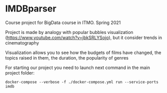 # IMDBparser
Course project for BigData course in ITMO. Spring 2021

Project is made by analogy with popular bubbles visualization (https://www.youtube.com/watch?v=jbkSRLYSojo), but it consider trends in cinematography 

Visualization allows you to see how the budgets of films have changed, the topics raised in them, the duration, the popularity of genres

For starting our project you need to launch next command in the main project folder:

`docker-compose --verbose -f ./docker-compose.yml run --service-ports imdb`

